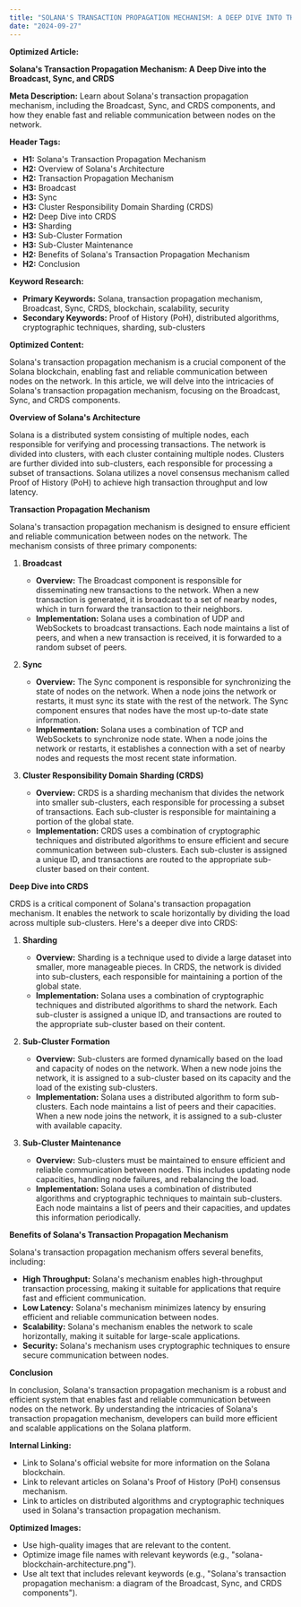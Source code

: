 ```yaml
---
title: "SOLANA'S TRANSACTION PROPAGATION MECHANISM: A DEEP DIVE INTO THE BROADCAST, SYNC, AND CRDS"
date: "2024-09-27"
---
```


**Optimized Article:**

**Solana's Transaction Propagation Mechanism: A Deep Dive into the Broadcast, Sync, and CRDS**

**Meta Description:** Learn about Solana's transaction propagation mechanism, including the Broadcast, Sync, and CRDS components, and how they enable fast and reliable communication between nodes on the network.

**Header Tags:**

*   **H1:** Solana's Transaction Propagation Mechanism
*   **H2:** Overview of Solana's Architecture
*   **H2:** Transaction Propagation Mechanism
*   **H3:** Broadcast
*   **H3:** Sync
*   **H3:** Cluster Responsibility Domain Sharding (CRDS)
*   **H2:** Deep Dive into CRDS
*   **H3:** Sharding
*   **H3:** Sub-Cluster Formation
*   **H3:** Sub-Cluster Maintenance
*   **H2:** Benefits of Solana's Transaction Propagation Mechanism
*   **H2:** Conclusion

**Keyword Research:**

*   **Primary Keywords:** Solana, transaction propagation mechanism, Broadcast, Sync, CRDS, blockchain, scalability, security
*   **Secondary Keywords:** Proof of History (PoH), distributed algorithms, cryptographic techniques, sharding, sub-clusters

**Optimized Content:**

Solana's transaction propagation mechanism is a crucial component of the Solana blockchain, enabling fast and reliable communication between nodes on the network. In this article, we will delve into the intricacies of Solana's transaction propagation mechanism, focusing on the Broadcast, Sync, and CRDS components.

**Overview of Solana's Architecture**

Solana is a distributed system consisting of multiple nodes, each responsible for verifying and processing transactions. The network is divided into clusters, with each cluster containing multiple nodes. Clusters are further divided into sub-clusters, each responsible for processing a subset of transactions. Solana utilizes a novel consensus mechanism called Proof of History (PoH) to achieve high transaction throughput and low latency.

**Transaction Propagation Mechanism**

Solana's transaction propagation mechanism is designed to ensure efficient and reliable communication between nodes on the network. The mechanism consists of three primary components:

1.  **Broadcast**

    *   **Overview:** The Broadcast component is responsible for disseminating new transactions to the network. When a new transaction is generated, it is broadcast to a set of nearby nodes, which in turn forward the transaction to their neighbors.
    *   **Implementation:** Solana uses a combination of UDP and WebSockets to broadcast transactions. Each node maintains a list of peers, and when a new transaction is received, it is forwarded to a random subset of peers.
2.  **Sync**

    *   **Overview:** The Sync component is responsible for synchronizing the state of nodes on the network. When a node joins the network or restarts, it must sync its state with the rest of the network. The Sync component ensures that nodes have the most up-to-date state information.
    *   **Implementation:** Solana uses a combination of TCP and WebSockets to synchronize node state. When a node joins the network or restarts, it establishes a connection with a set of nearby nodes and requests the most recent state information.
3.  **Cluster Responsibility Domain Sharding (CRDS)**

    *   **Overview:** CRDS is a sharding mechanism that divides the network into smaller sub-clusters, each responsible for processing a subset of transactions. Each sub-cluster is responsible for maintaining a portion of the global state.
    *   **Implementation:** CRDS uses a combination of cryptographic techniques and distributed algorithms to ensure efficient and secure communication between sub-clusters. Each sub-cluster is assigned a unique ID, and transactions are routed to the appropriate sub-cluster based on their content.

**Deep Dive into CRDS**

CRDS is a critical component of Solana's transaction propagation mechanism. It enables the network to scale horizontally by dividing the load across multiple sub-clusters. Here's a deeper dive into CRDS:

1.  **Sharding**

    *   **Overview:** Sharding is a technique used to divide a large dataset into smaller, more manageable pieces. In CRDS, the network is divided into sub-clusters, each responsible for maintaining a portion of the global state.
    *   **Implementation:** Solana uses a combination of cryptographic techniques and distributed algorithms to shard the network. Each sub-cluster is assigned a unique ID, and transactions are routed to the appropriate sub-cluster based on their content.
2.  **Sub-Cluster Formation**

    *   **Overview:** Sub-clusters are formed dynamically based on the load and capacity of nodes on the network. When a new node joins the network, it is assigned to a sub-cluster based on its capacity and the load of the existing sub-clusters.
    *   **Implementation:** Solana uses a distributed algorithm to form sub-clusters. Each node maintains a list of peers and their capacities. When a new node joins the network, it is assigned to a sub-cluster with available capacity.
3.  **Sub-Cluster Maintenance**

    *   **Overview:** Sub-clusters must be maintained to ensure efficient and reliable communication between nodes. This includes updating node capacities, handling node failures, and rebalancing the load.
    *   **Implementation:** Solana uses a combination of distributed algorithms and cryptographic techniques to maintain sub-clusters. Each node maintains a list of peers and their capacities, and updates this information periodically.

**Benefits of Solana's Transaction Propagation Mechanism**

Solana's transaction propagation mechanism offers several benefits, including:

*   **High Throughput:** Solana's mechanism enables high-throughput transaction processing, making it suitable for applications that require fast and efficient communication.
*   **Low Latency:** Solana's mechanism minimizes latency by ensuring efficient and reliable communication between nodes.
*   **Scalability:** Solana's mechanism enables the network to scale horizontally, making it suitable for large-scale applications.
*   **Security:** Solana's mechanism uses cryptographic techniques to ensure secure communication between nodes.

**Conclusion**

In conclusion, Solana's transaction propagation mechanism is a robust and efficient system that enables fast and reliable communication between nodes on the network. By understanding the intricacies of Solana's transaction propagation mechanism, developers can build more efficient and scalable applications on the Solana platform.

**Internal Linking:**

*   Link to Solana's official website for more information on the Solana blockchain.
*   Link to relevant articles on Solana's Proof of History (PoH) consensus mechanism.
*   Link to articles on distributed algorithms and cryptographic techniques used in Solana's transaction propagation mechanism.

**Optimized Images:**

*   Use high-quality images that are relevant to the content.
*   Optimize image file names with relevant keywords (e.g., "solana-blockchain-architecture.png").
*   Use alt text that includes relevant keywords (e.g., "Solana's transaction propagation mechanism: a diagram of the Broadcast, Sync, and CRDS components").